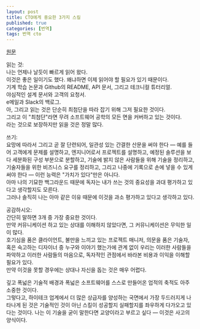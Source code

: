 ```yaml
---
layout: post
title: CTO에게 중요한 3가지 스킬
published: true
categories: [번역]
tags: 번역 cto
---
```

[원문](https://techcrunch.com/2018/02/25/the-three-key-cto-skills/)  
    
읽는 것:  
나는 언제나 날듯이 빠르게 읽어 왔다.  
이것은 좋은 일이기도 했다. 왜냐하면 이제 읽어야 할 필요가 있기 때문이다.  
기계 학습 논문과 Github의 README, API 문서, 그리고 테크니컬 튜터리얼.  
야심적인 설계 문서와 고객의 요청서.  
e메일과 Slack의 백로그.  
아, 그리고 읽는 것은 단순히 최첨단을 따라 잡기 위해 그저 필요한 것이다.  
그리고 이 "최첨단"라면 무려 소프트웨어 공학의 모든 면을 커버하고 있는 것이다.  
라는 것으로 보장하지만 읽을 것은 정말 많다.  
  
쓰기:  
요망에 따라서 그리고 곧 잘 단련되어, 일관성 있는 간결한 산문을 써야 한다 ― 예를 들어 고객에게 문제를 설명하고, 엔지니어로서 프로젝트를 설명하고, 예정된 솔루션을 보다 세분화된 구성 부분으로 분할하고, 기술에 밝지 않은 사람들을 위해 기술을 정리하고, 기술자들을 위한 비즈니스 요구를 정리하고, 그리고 나중에 기록으로 손에 넣을 수 있게 써야 한다 ― 이런 능력은 "가치가 있다"만은 아니다.  
아마 나의 기묘한 백그라운드 때문에 독자는 내가 쓰는 것의 중요성을 과대 평가하고 있다고 생각할지도 모른다.  
그러나 솔직히 나는 아마 같은 이유 때문에 이것을 과소 평가하고 있다고 생각하고 있다.  
  
공감하시오:  
간단히 말하면 3개 중 가장 중요한 것이다.  
만약 커뮤니케이션 하고 있는 상대를 이해하지 않았다면, 그 커뮤니케이션은 무익한 일이 많다.  
호기심을 품은 클라이언트, 불만을 느끼고 있는 프로젝트 매니저, 의문을 품은 기술자, 혹은 숙고하는 디자이너 중 누구와 이야기 했는가에 관계 없이 우리는 이러한 사람들을 파악하고 이러한 사람들의 마음으로, 독자적인 관점에서 바라본 비용과 이익을 이해할 필요가 있다.  
만약 이것을 못할 경우에는 상대나 자신을 돕는 것은 매우 어렵다.  
  
깊고 폭넓은 기술적 배경과 폭넓은 소프트웨어를 스스로 만들어온 업적의 축적도 아주 소중한 것이다.  
그렇다고, 하이테크 업계에서 더 많은 상급자를 양성하는 국면에서 가장 두드러지게 나타나게 된 것은 기술적인 것이 아닌 스킬이 성공할지 실패할지를 좌우하게 다가오고 있다는 것이다. 나는 이 기술을 굳이 말한다면 교양이라고 부르고 싶다 ― 이것은 사고의 양식이다.      
